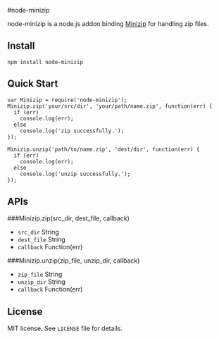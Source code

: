 #node-minizip

node-minizip is a node.js addon binding [Minizip](http://www.winimage.com/zLibDll/minizip.html) for handling zip files.

## Install

```
npm install node-minizip
```

## Quick Start

```
var Minizip = require('node-minizip');
Minizip.zip('your/src/dir', 'your/path/name.zip', function(err) {
  if (err)
    console.log(err);
  else
    console.log('zip successfully.');
});

Minizip.unzip('path/to/name.zip', 'dest/dir', function(err) {
  if (err)
    console.log(err);
  else
    console.log('unzip successfully.');
});
```

## APIs

###Minizip.zip(src_dir, dest_file, callback)

* `src_dir` String
* `dest_file` String
* `callback` Function(err)

###Minizip.unzip(zip_file, unzip_dir, callback)

* `zip_file` String
* `unzip_dir` String
* `callback` Function(err)

## License

MIT license. See `LICENSE` file for details.
